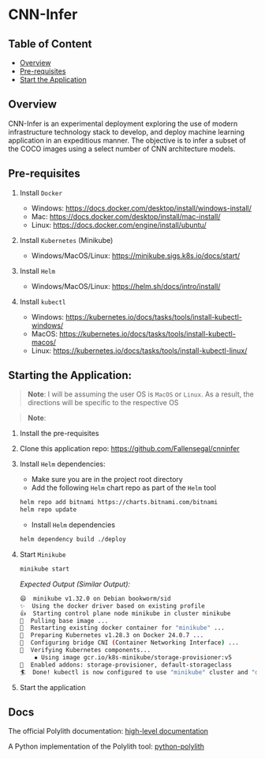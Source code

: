 # CNN-Infer

## Table of Content

- [Overview](#overview)
- [Pre-requisites](#pre-requisites)
- [Start the Application](#starting-the-application)


## Overview

CNN-Infer is an experimental deployment exploring the use of modern infrastructure technology stack to develop, and deploy machine learning application in an expeditious manner. The objective is to infer a subset of the COCO images using a select number of CNN architecture models.

## Pre-requisites

1. Install `Docker`
    - Windows: https://docs.docker.com/desktop/install/windows-install/
    - Mac: https://docs.docker.com/desktop/install/mac-install/
    - Linux: https://docs.docker.com/engine/install/ubuntu/

2. Install `Kubernetes` (Minikube)
    - Windows/MacOS/Linux: https://minikube.sigs.k8s.io/docs/start/

3. Install `Helm`
    - Windows/MacOS/Linux: https://helm.sh/docs/intro/install/

4. Install `kubectl`
    - Windows: https://kubernetes.io/docs/tasks/tools/install-kubectl-windows/
    - MacOS: https://kubernetes.io/docs/tasks/tools/install-kubectl-macos/
    - Linux: https://kubernetes.io/docs/tasks/tools/install-kubectl-linux/



## Starting the Application:

> **Note**: I will be assuming the user OS is `MacOS` or `Linux`. As a result, the directions will be specific to the respective OS

> **Note**: 

1. Install the pre-requisites
2. Clone this application repo: https://github.com/Fallensegal/cnninfer
3. Install `Helm` dependencies:
    - Make sure you are in the project root directory
    - Add the following `Helm` chart repo as part of the `Helm` tool

    ```bash
    helm repo add bitnami https://charts.bitnami.com/bitnami
    helm repo update
    ```
    - Install `Helm` dependencies

    ```bash
    helm dependency build ./deploy
    ```

4. Start `Minikube`

    ```bash
    minikube start
    ```
    *Expected Output (Similar Output):*
    ```bash
    😄  minikube v1.32.0 on Debian bookworm/sid
    ✨  Using the docker driver based on existing profile
    👍  Starting control plane node minikube in cluster minikube
    🚜  Pulling base image ...
    🔄  Restarting existing docker container for "minikube" ...
    🐳  Preparing Kubernetes v1.28.3 on Docker 24.0.7 ...
    🔗  Configuring bridge CNI (Container Networking Interface) ...
    🔎  Verifying Kubernetes components...
        ▪ Using image gcr.io/k8s-minikube/storage-provisioner:v5
    🌟  Enabled addons: storage-provisioner, default-storageclass
    🏄  Done! kubectl is now configured to use "minikube" cluster and "default" namespace by default

    ```

5. Start the application


## Docs
The official Polylith documentation:
[high-level documentation](https://polylith.gitbook.io/polylith)

A Python implementation of the Polylith tool:
[python-polylith](https://github.com/DavidVujic/python-polylith)
